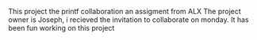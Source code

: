 This project the printf collaboration
an assigment from ALX
The project owner is Joseph,
i recieved the invitation to collaborate on monday.
It has been fun working on this project
